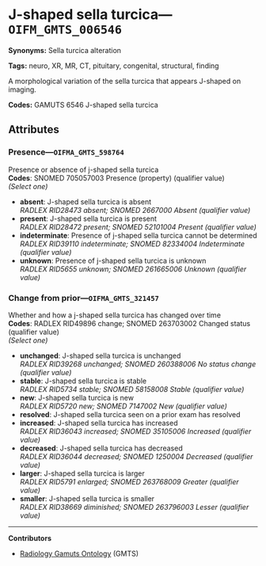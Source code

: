 # J-shaped sella turcica—`OIFM_GMTS_006546`

**Synonyms:** Sella turcica alteration

**Tags:** neuro, XR, MR, CT, pituitary, congenital, structural, finding

A morphological variation of the sella turcica that appears J-shaped on imaging.

**Codes:** GAMUTS 6546 J-shaped sella turcica

## Attributes

### Presence—`OIFMA_GMTS_598764`

Presence or absence of j-shaped sella turcica  
**Codes**: SNOMED 705057003 Presence (property) (qualifier value)  
*(Select one)*

- **absent**: J-shaped sella turcica is absent  
_RADLEX RID28473 absent; SNOMED 2667000 Absent (qualifier value)_
- **present**: J-shaped sella turcica is present  
_RADLEX RID28472 present; SNOMED 52101004 Present (qualifier value)_
- **indeterminate**: Presence of j-shaped sella turcica cannot be determined  
_RADLEX RID39110 indeterminate; SNOMED 82334004 Indeterminate (qualifier value)_
- **unknown**: Presence of j-shaped sella turcica is unknown  
_RADLEX RID5655 unknown; SNOMED 261665006 Unknown (qualifier value)_

### Change from prior—`OIFMA_GMTS_321457`

Whether and how a j-shaped sella turcica has changed over time  
**Codes**: RADLEX RID49896 change; SNOMED 263703002 Changed status (qualifier value)  
*(Select one)*

- **unchanged**: J-shaped sella turcica is unchanged  
_RADLEX RID39268 unchanged; SNOMED 260388006 No status change (qualifier value)_
- **stable**: J-shaped sella turcica is stable  
_RADLEX RID5734 stable; SNOMED 58158008 Stable (qualifier value)_
- **new**: J-shaped sella turcica is new  
_RADLEX RID5720 new; SNOMED 7147002 New (qualifier value)_
- **resolved**: J-shaped sella turcica seen on a prior exam has resolved  
- **increased**: J-shaped sella turcica has increased  
_RADLEX RID36043 increased; SNOMED 35105006 Increased (qualifier value)_
- **decreased**: J-shaped sella turcica has decreased  
_RADLEX RID36044 decreased; SNOMED 1250004 Decreased (qualifier value)_
- **larger**: J-shaped sella turcica is larger  
_RADLEX RID5791 enlarged; SNOMED 263768009 Greater (qualifier value)_
- **smaller**: J-shaped sella turcica is smaller  
_RADLEX RID38669 diminished; SNOMED 263796003 Lesser (qualifier value)_

---

**Contributors**

- [Radiology Gamuts Ontology](https://gamuts.net/) (GMTS)
